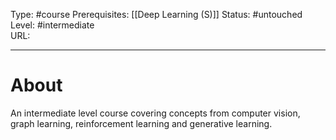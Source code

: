 Type: #course
Prerequisites: [[Deep Learning (S)]]
Status: #untouched 
Level: #intermediate  
URL: 

----
# About

An intermediate level course covering concepts from computer vision, graph learning, reinforcement learning and generative learning.